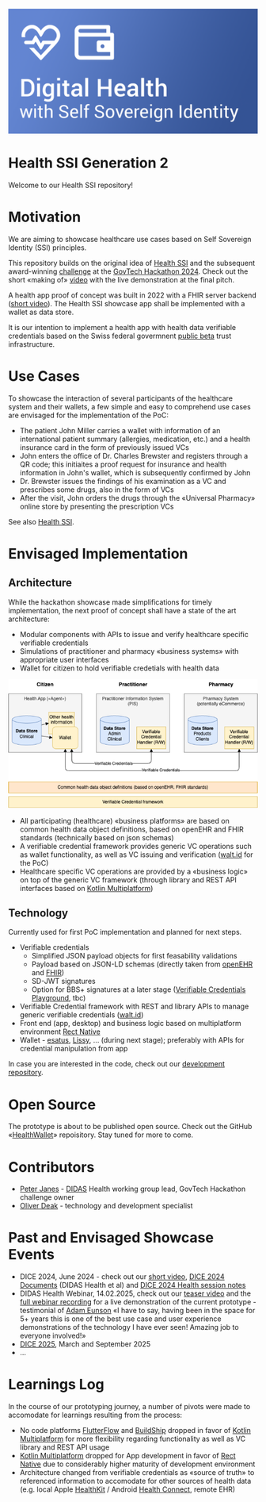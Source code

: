 ![Health SSI Banner](images/banner.png)

# Health SSI Generation 2

Welcome to our Health SSI repository!

# Motivation

We are aiming to showcase healthcare use cases based on Self Sovereign Identity (SSI) principles.

This repository builds on the original idea of [Health SSI](https://github.com/janesp/health-ssi) and the subsequent award-winning [challenge](https://hack.opendata.ch/project/1103) at the [GovTech Hackathon 2024](https://www.bk.admin.ch/bk/en/home/digitale-transformation-ikt-lenkung/bundesarchitektur/api-architektur-bund/govtech-hackathon24.html). Check out the short «making of» [video](https://youtu.be/uNrMFE2wOyQ) with the live demonstration at the final pitch.

A health app proof of concept was built in 2022 with a FHIR server backend ([short video](https://youtu.be/T5bYmy_oXMo)). The Health SSI showcase app shall be implemented with a wallet as data store.

It is our intention to implement a health app with health data verifiable credentials based on the Swiss federal govermnent [public beta](https://www.eid.admin.ch/en/public-beta-e) trust infrastructure.

# Use Cases

To showcase the interaction of several participants of the healthcare system and their wallets, a few simple and easy to comprehend use cases are envisaged for the implementation of the PoC:

* The patient John Miller carries a wallet with information of an international patient summary (allergies, medication, etc.) and a health insurance card in the form of previously issued VCs
* John enters the office of Dr. Charles Brewster and registers through a QR code; this initiaites a proof request for insurance and health information in John's wallet, which is subsequently confirmed by John
* Dr. Brewster issues the findings of his examination as a VC and prescribes some drugs, also in the form of VCs
* After the visit, John orders the drugs through the «Universal Pharmacy» online store by presenting the prescription VCs

See also [Health SSI](https://github.com/janesp/health-ssi).

# Envisaged Implementation

## Architecture

While the hackathon showcase made simplifications for timely implementation, the next proof of concept shall have a state of the art architecture:

* Modular components with APIs to issue and verify healthcare specific verifiable credentials
* Simulations of practitioner and pharmacy «business systems» with appropriate user interfaces
* Wallet for citizen to hold verifiable credetials with health data

![Health SSI Components](images/components.png)

* All participating (healthcare) «business platforms» are based on common health data object definitions, based on openEHR and FHIR standards (technically based on json schemas)
* A verifiable credential framework provides generic VC operations such as wallet functionality, as well as VC issuing and verification ([walt.id](https://walt.id/) for the PoC)
* Healthcare specific VC operations are provided by a «business logic» on top of the generic VC framework (through library and REST API interfaces based on [Kotlin Multiplatform](https://kotlinlang.org/docs/multiplatform.html))

## Technology

Currently used for first PoC implementation and planned for next steps.

* Verifiable credentials
  * Simplified JSON payload objects for first feasability validations
  * Payload based on JSON-LD schemas (directly taken from [openEHR](https://specifications.openehr.org/releases/ITS-JSON/latest) and [FHIR](https://www.hl7.org/fhir/fhir.schema.json))
  * SD-JWT signatures
  * Option for BBS+ signatures at a later stage ([Verifiable Credentials Playground](https://vcplayground.org), tbc)
* Verifiable Credential framework with REST and library APIs to manage generic verifiable credentials ([walt.id](https://walt.id/))
* Front end (app, desktop) and business logic based on multiplatform environment [Rect Native](https://reactnative.dev)
* Wallet - [esatus](https://esatus.com/en/digital-identity/), [Lissy](https://www.lissi.id/for-users), ... (during next stage); preferably with APIs for credential manipulation from app

In case you are interested in the code, check out our [development repository](https://github.com/deak-ai/healthwallet).

# Open Source

The prototype is about to be published open source. Check out the GitHub «[HealthWallet](https://github.com/deak-ai/healthwallet-ips)» repoisitory. Stay tuned for more to come.

# Contributors

* [Peter Janes](https://www.linkedin.com/in/peterjanes/) - [DIDAS](https://www.didas.swiss) Health working group lead, GovTech Hackathon challenge owner
* [Oliver Deak](https://www.linkedin.com/in/oliver-deak/) - technology and development specialist

# Past and Envisaged Showcase Events

* DICE 2024, June 2024 - check out our [short video](https://youtu.be/CaEMHeJBKr8), [DICE 2024 Documents](https://drive.google.com/drive/u/1/folders/1z1Ban7MKxz-yanZQrFsAx7H5zHR_Iiag) (DIDAS Health et al) and [DICE 2024 Health session notes](https://docs.google.com/document/d/18KrZ8nvOPWkPkAjAt0Bdu8vWuTFvgFP0donpNUwLPX4/edit)
* DIDAS Health Webinar, 14.02.2025, check out our [teaser video](https://youtu.be/D69uVIVHmsw) and the [full webinar recording](https://youtu.be/hOM_EMtdAl8) for a live demonstration of the current prototype - testimonial of [Adam Eunson](https://www.linkedin.com/in/adameunson/) «I have to say, having been in the space for 5+ years this is one of the best use case and user experience demonstrations of the technology I have ever seen! Amazing job to everyone involved!»
* [DICE 2025](https://diceurope.org), March and September 2025
* ...

# Learnings Log

In the course of our prototyping journey, a number of pivots were made to accomodate for learnings resulting from the process:

* No code platforms [FlutterFlow](https://flutterflow.io/) and [BuildShip](https://buildship.com/) dropped in favor of [Kotlin Multiplatform](https://kotlinlang.org/docs/multiplatform.html) for more flexibility regarding functionality as well as VC library and REST API usage
* [Kotlin Multiplatform](https://kotlinlang.org/docs/multiplatform.html) dropped for App development in favor of [Rect Native](https://reactnative.dev) due to considerably higher maturity of development environment
* Architecture changed from verifiable credentials as «source of truth» to referenced information to accomodate for other sources of health data (e.g. local Apple [HealthKit](https://developer.apple.com/documentation/healthkit) / Android [Health Connect](https://developer.android.com/health-and-fitness/guides/health-connect), remote EHR)
